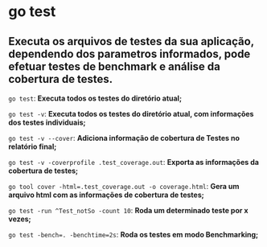 # go test

## Executa os arquivos de testes da sua aplicação, dependendo dos parametros informados, pode efetuar testes de benchmark e análise da cobertura de testes.

`go test`: **Executa todos os testes do diretório atual;**

`go test -v`: **Executa todos os testes do diretório atual, com informações dos testes individuais;**

`go test -v --cover`: **Adiciona informação de cobertura de Testes no relatório final;**

`go test -v -coverprofile .test_coverage.out`: **Exporta as informações da cobertura de testes;**

`go tool cover -html=.test_coverage.out -o coverage.html`: **Gera um arquivo html com as informações de cobertura de testes;**

`go test -run ^Test_notSo -count 10`: **Roda um determinado teste por x vezes;**

`go test -bench=. -benchtime=2s`: **Roda os testes em modo Benchmarking;**

